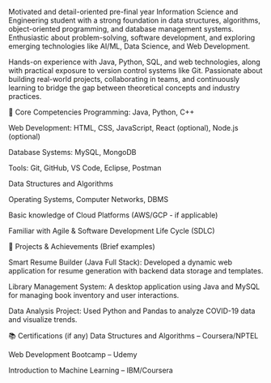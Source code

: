 Motivated and detail-oriented pre-final year Information Science and Engineering student with a strong foundation in data structures, algorithms, object-oriented programming, and database management systems. Enthusiastic about problem-solving, software development, and exploring emerging technologies like AI/ML, Data Science, and Web Development.

Hands-on experience with Java, Python, SQL, and web technologies, along with practical exposure to version control systems like Git. Passionate about building real-world projects, collaborating in teams, and continuously learning to bridge the gap between theoretical concepts and industry practices.

📌 Core Competencies
Programming: Java, Python, C++

Web Development: HTML, CSS, JavaScript, React (optional), Node.js (optional)

Database Systems: MySQL, MongoDB

Tools: Git, GitHub, VS Code, Eclipse, Postman

Data Structures and Algorithms

Operating Systems, Computer Networks, DBMS

Basic knowledge of Cloud Platforms (AWS/GCP - if applicable)

Familiar with Agile & Software Development Life Cycle (SDLC)

🔧 Projects & Achievements
(Brief examples)

Smart Resume Builder (Java Full Stack): Developed a dynamic web application for resume generation with backend data storage and templates.

Library Management System: A desktop application using Java and MySQL for managing book inventory and user interactions.

Data Analysis Project: Used Python and Pandas to analyze COVID-19 data and visualize trends.

📚 Certifications (if any)
Data Structures and Algorithms – Coursera/NPTEL

Web Development Bootcamp – Udemy

Introduction to Machine Learning – IBM/Coursera
